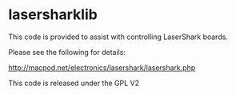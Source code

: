 lasersharklib
===================

This code is provided to assist with controlling LaserShark boards.

Please see the following for details:

http://macpod.net/electronics/lasershark/lasershark.php

This code is released under the GPL V2 
